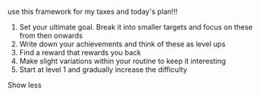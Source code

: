 
use this framework for my taxes and today's plan!!!
1. Set your ultimate goal. Break it into smaller targets and focus on these from then onwards
2. Write down your achievements and think of these as level ups 
3. Find a reward that rewards you back 
4. Make slight variations within your routine to keep it interesting 
5. Start at level 1 and gradually increase the difficulty

Show less